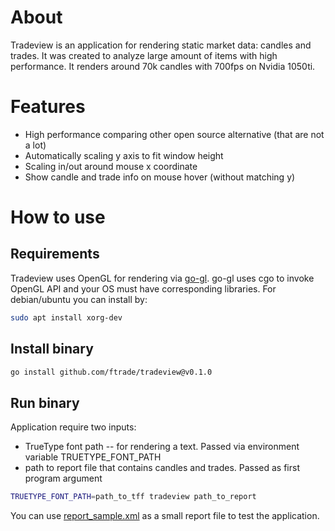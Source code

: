 # About

Tradeview is an application for rendering static market data: candles and trades. It was created to analyze large amount of items with high performance. It renders around 70k candles with 700fps on Nvidia 1050ti. 

# Features

* High performance comparing other open source alternative (that are not a lot)
* Automatically scaling y axis to fit window height
* Scaling in/out around mouse x coordinate
* Show candle and trade info on mouse hover (without matching y)

# How to use

## Requirements

Tradeview uses OpenGL for rendering via [go-gl](https://github.com/go-gl/gl). go-gl uses cgo to invoke OpenGL API and your OS must have corresponding libraries. For debian/ubuntu you can install by:

```bash
sudo apt install xorg-dev
```
## Install binary

```bash
go install github.com/ftrade/tradeview@v0.1.0
```

## Run binary

Application require two inputs:
* TrueType font path -- for rendering a text. Passed via environment variable TRUETYPE_FONT_PATH
* path to report file that contains candles and trades. Passed as first program argument

```bash
TRUETYPE_FONT_PATH=path_to_tff tradeview path_to_report
```

You can use [report_sample.xml](https://github.com/ftrade/tradeview/report_sample.xml) as a small report file to test the application.
